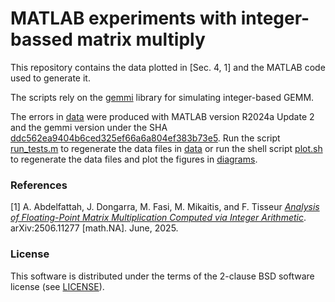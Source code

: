 # MATLAB experiments with integer-bassed matrix multiply
This repository contains the data plotted in [Sec. 4, 1] and the MATLAB code used to generate it.

The scripts rely on the [gemmi](https://github.com/north-numerical-computing/gemmi) library for simulating integer-based GEMM.

The errors in [data](./data) were produced with MATLAB version R2024a Update 2 and the gemmi version under the SHA [ddc562ea9404b6ced325ef66a6a804ef383b73e5](https://github.com/north-numerical-computing/gemmi/tree/ddc562ea9404b6ced325ef66a6a804ef383b73e5).
Run the script [run_tests.m](./run_test.m) to regenerate the data files in [data](./data) or run the shell script [plot.sh](./plot.sh) to regenerate the data files and plot the figures in [diagrams](./diagrams).

### References

 [1] A. Abdelfattah, J. Dongarra, M. Fasi, M. Mikaitis, and F. Tisseur [*Analysis of Floating-Point Matrix Multiplication Computed via Integer Arithmetic*](https://arxiv.org/pdf/2506.11277). arXiv:2506.11277 [math.NA]. June, 2025.

### License

This software is distributed under the terms of the 2-clause BSD software license (see [LICENSE](./LICENSE)).

